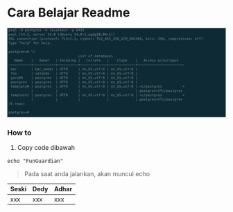# **Cara Belajar Readme**
![Apaan](pic/apaan.png)
### **How to**
1. Copy code dibawah 
```
echo "FunGuardian"
```
> Pada saat anda jalankan, akan muncul echo 

| Seski | Dedy | Adhar |
| - | - | - |
| xxx | xxx | xxx |
